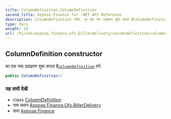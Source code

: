 ```yaml
---
title: ColumnDefinition.ColumnDefinition
second_title: Aspose.Finance for .NET API Reference
description: ColumnDefinition नर्मत. क एक नय उदहरण शुरू करत हैColumnDefinition वर्ग.
type: docs
weight: 10
url: /hi/net/aspose.finance.ofx.billerdelivery/columndefinition/columndefinition/
---
```

## ColumnDefinition constructor

का एक नया उदाहरण शुरू करता है[`ColumnDefinition`](../) वर्ग.

```csharp
public ColumnDefinition()
```

### यह सभी देखें

* class [ColumnDefinition](../)
* नाम स्थान [Aspose.Finance.Ofx.BillerDelivery](../../columndefinition/)
* सभा [Aspose.Finance](../../../)


